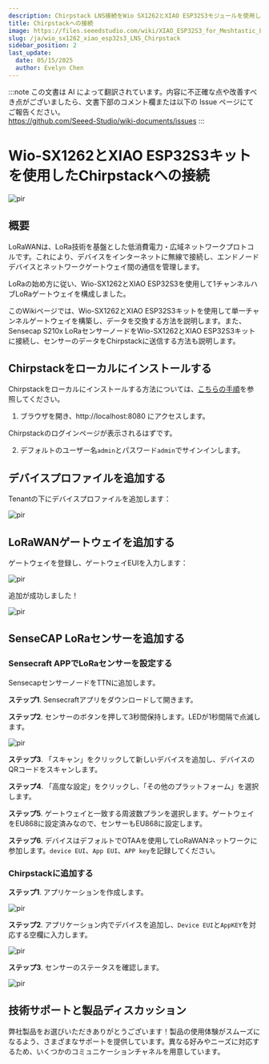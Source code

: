 ```yaml
---
description: Chirpstack LNS接続をWio SX1262とXIAO ESP32S3モジュールを使用して構築する方法
title: Chirpstackへの接続
image: https://files.seeedstudio.com/wiki/XIAO_ESP32S3_for_Meshtastic_LoRa/51_1.png
slug: /ja/wio_sx1262_xiao_esp32s3_LNS_Chirpstack
sidebar_position: 2
last_update:
  date: 05/15/2025
  author: Evelyn Chen
---
```

:::note
この文書は AI によって翻訳されています。内容に不正確な点や改善すべき点がございましたら、文書下部のコメント欄または以下の Issue ページにてご報告ください。  
https://github.com/Seeed-Studio/wiki-documents/issues
:::

# Wio-SX1262とXIAO ESP32S3キットを使用したChirpstackへの接続

<p style={{textAlign: 'center'}}><img src="https://files.seeedstudio.com/wiki/XIAO_ESP32S3_for_Meshtastic_LoRa/51.png" alt="pir" width={900} height="auto" /></p>


## 概要

LoRaWANは、LoRa技術を基盤とした低消費電力・広域ネットワークプロトコルです。これにより、デバイスをインターネットに無線で接続し、エンドノードデバイスとネットワークゲートウェイ間の通信を管理します。

LoRaの始め方に従い、Wio-SX1262とXIAO ESP32S3を使用して1チャンネルハブLoRaゲートウェイを構成しました。

このWikiページでは、Wio-SX1262とXIAO ESP32S3キットを使用して単一チャンネルゲートウェイを構築し、データを交換する方法を説明します。また、Sensecap S210x LoRaセンサーノードをWio-SX1262とXIAO ESP32S3キットに接続し、センサーのデータをChirpstackに送信する方法も説明します。

## Chirpstackをローカルにインストールする

Chirpstackをローカルにインストールする方法については、[こちらの手順](https://learn.semtech.com/mod/book/view.php?id=223&chapterid=266#:~:text=Enter%20the%20following%20to%20clone%20the%20ChirpStack%20Docker,Share%20it%20on%20any%20security%20popups%20you%20see.)を参照してください。

1. ブラウザを開き、http://localhost:8080 にアクセスします。

Chirpstackのログインページが表示されるはずです。

2. デフォルトのユーザー名`admin`とパスワード`admin`でサインインします。

## デバイスプロファイルを追加する

Tenantの下にデバイスプロファイルを追加します：
<p style={{textAlign: 'center'}}><img src="https://files.seeedstudio.com/wiki/XIAO_ESP32S3_for_Meshtastic_LoRa/45.png" alt="pir" width={600} height="auto" /></p>

## LoRaWANゲートウェイを追加する

ゲートウェイを登録し、ゲートウェイEUIを入力します：

<p style={{textAlign: 'center'}}><img src="https://files.seeedstudio.com/wiki/XIAO_ESP32S3_for_Meshtastic_LoRa/46.png" alt="pir" width={600} height="auto" /></p>

追加が成功しました！

<p style={{textAlign: 'center'}}><img src="https://files.seeedstudio.com/wiki/XIAO_ESP32S3_for_Meshtastic_LoRa/47.png" alt="pir" width={600} height="auto" /></p>

## SenseCAP LoRaセンサーを追加する

### Sensecraft APPでLoRaセンサーを設定する
SensecapセンサーノードをTTNに追加します。

**ステップ1**. Sensecraftアプリをダウンロードして開きます。

**ステップ2**. センサーのボタンを押して3秒間保持します。LEDが1秒間隔で点滅します。

<p style={{textAlign: 'center'}}><img src="https://files.seeedstudio.com/wiki/XIAO_ESP32S3_for_Meshtastic_LoRa/41.png" alt="pir" width={300} height="auto" /></p>

**ステップ3**. 「スキャン」をクリックして新しいデバイスを追加し、デバイスのQRコードをスキャンします。

**ステップ4**. 「高度な設定」をクリックし、「その他のプラットフォーム」を選択します。

**ステップ5**. ゲートウェイと一致する周波数プランを選択します。ゲートウェイをEU868に設定済みなので、センサーもEU868に設定します。

**ステップ6**. デバイスはデフォルトでOTAAを使用してLoRaWANネットワークに参加します。`device EUI`、`App EUI`、`APP key`を記録してください。

### Chirpstackに追加する

**ステップ1**. アプリケーションを作成します。

<p style={{textAlign: 'center'}}><img src="https://files.seeedstudio.com/wiki/XIAO_ESP32S3_for_Meshtastic_LoRa/48.png" alt="pir" width={600} height="auto" /></p>

**ステップ2**. アプリケーション内でデバイスを追加し、`Device EUI`と`AppKEY`を対応する空欄に入力します。

<p style={{textAlign: 'center'}}><img src="https://files.seeedstudio.com/wiki/XIAO_ESP32S3_for_Meshtastic_LoRa/49.png" alt="pir" width={600} height="auto" /></p>

**ステップ3**. センサーのステータスを確認します。

<p style={{textAlign: 'center'}}><img src="https://files.seeedstudio.com/wiki/XIAO_ESP32S3_for_Meshtastic_LoRa/50.png" alt="pir" width={600} height="auto" /></p>

## 技術サポートと製品ディスカッション

弊社製品をお選びいただきありがとうございます！製品の使用体験がスムーズになるよう、さまざまなサポートを提供しています。異なる好みやニーズに対応するため、いくつかのコミュニケーションチャネルを用意しています。

<div class="button_tech_support_container">
<a href="https://forum.seeedstudio.com/" class="button_forum"></a>
<a href="https://www.seeedstudio.com/contacts" class="button_email"></a>
</div>

<div class="button_tech_support_container">
<a href="https://discord.gg/eWkprNDMU7" class="button_discord"></a>
<a href="https://github.com/Seeed-Studio/wiki-documents/discussions/69" class="button_discussion"></a>
</div>